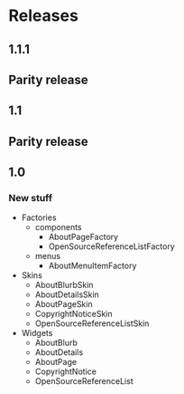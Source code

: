 # Releases
## 1.1.1
## Parity release
## 1.1
## Parity release
## 1.0
### New stuff
- Factories
  - components
    - AboutPageFactory
    - OpenSourceReferenceListFactory
  - menus
    - AboutMenuItemFactory
- Skins
  - AboutBlurbSkin
  - AboutDetailsSkin
  - AboutPageSkin
  - CopyrightNoticeSkin
  - OpenSourceReferenceListSkin
- Widgets
  - AboutBlurb
  - AboutDetails
  - AboutPage
  - CopyrightNotice
  - OpenSourceReferenceList
